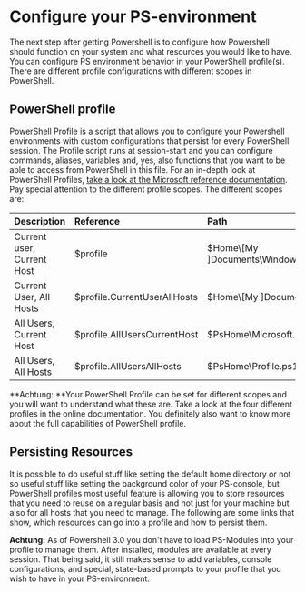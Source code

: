 # Configure your PS-environment

The next step after getting Powershell is to configure how Powershell should function on your system and what resources you would like to have. You can configure PS environment behavior in your PowerShell profile\(s\). There are different profile configurations with different scopes in PowerShell.

## PowerShell profile

PowerShell Profile is a script that allows you to configure your Powershell environments with custom configurations that persist for every PowerShell session. The Profile script runs at session-start and you can configure commands, aliases, variables and, yes, also functions that you want to be able to access from PowerShell in this file. For an in-depth look at PowerShell Profiles, [take a look at the Microsoft reference documentation](https://docs.microsoft.com/en-us/powershell/module/microsoft.powershell.core/about/about_profiles?view=powershell-6). Pay special attention to the different profile scopes. The different scopes are:

| Description | Reference | Path |
| :--- | :--- | :--- |
| Current user, Current Host | $profile | $Home\\[My \]Documents\WindowsPowerShell\Profile.ps1 |
| Current User, All Hosts | $profile.CurrentUserAllHosts | $Home\\[My \]Documents\Profile.ps1 |
| All Users, Current Host | $profile.AllUsersCurrentHost | $PsHome\Microsoft.PowerShell\_profile.ps1 |
| All Users, All Hosts | $profile.AllUsersAllHosts | $PsHome\Profile.ps1 |

**Achtung: **Your PowerShell Profile can be set for different scopes and you will want to understand what these are. Take a look at the four different profiles in the online documentation. You definitely also want to know more about the full capabilities of PowerShell profile.

## Persisting Resources

It is possible to do useful stuff like setting the default home directory or not so useful stuff like setting the background color of your PS-console, but PowerShell profiles most useful feature is allowing you to store resources that you need to reuse on a regular basis and not just for your machine but also for all hosts that you need to manage. The following are some links that show, which resources can go into a profile and how to persist them.

**Achtung:** As of Powershell 3.0 you don't have to load PS-Modules into your profile to manage them. After installed, modules are available at every session. That being said, it still makes sense to add variables, console configurations, and special, state-based prompts to your profile that you wish to have in your PS-environment.

